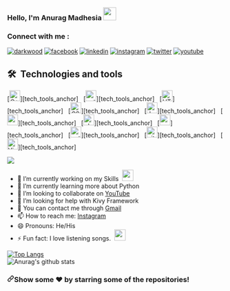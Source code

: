 ### Hello, I'm Anurag Madhesia <img src="https://raw.githubusercontent.com/MartinHeinz/MartinHeinz/master/wave.gif" width="30px">

### Connect with me :
<p>
  <a href="https://anuragmadhesia.com/"><img src="https://img.icons8.com/fluent/96/000000/domain.png" alt="darkwood"/></a>
  <a href="https://www.facebook.com/Anurag.Madhesia.99"><img src="https://img.icons8.com/color/96/000000/facebook.png" alt="facebook"/></a>
  <a href="https://www.linkedin.com/in/anuragmadhesia/"><img src="https://img.icons8.com/color/96/000000/linkedin.png" alt="linkedin"/></a>
  <a href="https://www.instagram.com/anurag_madhesia"><img src="https://img.icons8.com/color/96/000000/instagram-new.png" alt="instagram"/></a>
  <a href="#"><img src="https://img.icons8.com/color/96/000000/twitter-squared.png" alt="twitter"/></a>
  <a href="https://www.youtube.com/c/anuragmadhesia"><img src="https://img.icons8.com/color/96/000000/youtube.png" alt="youtube"/></a>
</p>

## 🛠  Technologies and tools

<a name="learning-now"></a>

[<img src="https://img.shields.io/badge/C++-282C34?logo=cplusplus&logoColor=3178C6" alt="C++" title="cpp" height="25" />][tech_tools_anchor]
&nbsp;
[<img src="https://img.shields.io/badge/Python-282C34?logo=python&logoColor=green" alt="python" title="python" height="25" />][tech_tools_anchor]
&nbsp;
[<img src="https://img.shields.io/badge/HTML5-282C34?logo=html5&logoColor=E34F26" alt="HTML5 logo" title="HTML5" height="25" />][tech_tools_anchor]
&nbsp;
[<img src="https://img.shields.io/badge/CSS3-282C34?logo=css3&logoColor=1572B6" alt="CSS3 logo" title="CSS3" height="25" />][tech_tools_anchor]
&nbsp;
[<img src="https://img.shields.io/badge/JavaScript-282C34?logo=cplusplus&logoColor=F7DF1E" alt="JavaScript logo" title="JavaScript" height="25" />][tech_tools_anchor]
&nbsp;
[<img src="https://img.shields.io/badge/Bootstrap-282C34?logo=bootstrap&logoColor=3178C6" alt="" title="" height="25" />][tech_tools_anchor]
&nbsp;
[<img src="https://img.shields.io/badge/PHP-282C34?logo=php&logoColor=3178C6" alt="php" title="php" height="25" />][tech_tools_anchor]
&nbsp;
[<img src="https://img.shields.io/badge/MySQL-282C34?logo=mysql&logoColor=3178C6" alt="mysql" title="mysql" height="25" />][tech_tools_anchor]
&nbsp;
[<img src="https://img.shields.io/badge/Asp .NET-282C34?logo=dotnet&logoColor=green" alt="python" title="python" height="25" />][tech_tools_anchor]
&nbsp;
[<img src="https://img.shields.io/badge/git-282C34?logo=git&logoColor=F05032" alt="git logo" title="git" height="25" />][tech_tools_anchor]
&nbsp;
[<img src="https://img.shields.io/badge/VS%20Code-282C34?logo=visual-studio-code&logoColor=007ACC" alt="Visual Studio Code logo" title="Visual Studio Code" height="25" />][tech_tools_anchor]
&nbsp;

<a name="learning-next"></a>

![](https://komarev.com/ghpvc/?username=anuragmadhesia-github-username&color=green)<br>

- 🔭 I’m currently working on my Skills&nbsp;&nbsp;<img height="26" width="26" src="https://camo.githubusercontent.com/40dff491d4e8123af55298ef908faedb66c463e5/68747470733a2f2f6d656469612e67697068792e636f6d2f6d656469612f57556c706c634d704f43456d5447427442572f67697068792e676966"/>
- 🌱 I’m currently learning more about Python
- 👯 I’m looking to collaborate on  [YouTube](https://www.youtube.com/channel/UCZ_3HXyb1vlvyozdm-b7Yiw)
- 🤔 I’m looking for help with Kivy Framework
- 💬 You can contact me through [Gmail](https://mail.google.com/mail/u/0/?view=cm&fs=1&tf=1&source=mailto&to=madhesiaanurag99@gmail.com)
- 📫 How to reach me: [Instagram](https://www.instagram.com/anurag_madhesia)
- 😄 Pronouns: He/His
- ⚡ Fun fact: I love listening songs.&nbsp;&nbsp;<img height="26" width="26" src="https://camo.githubusercontent.com/7bf64c0124cdd39d5abc7bc192debd43dd4aae6c/68747470733a2f2f656d6f6a69732e736c61636b6d6f6a69732e636f6d2f656d6f6a69732f696d616765732f313533313834393433302f343234362f626c6f622d73756e676c61737365732e6769663f31353331383439343330"/>


[![Top Langs](https://github-readme-stats.anuragmadhesia.vercel.app/api/top-langs/?username=anuragmadhesia&layout=compact)](https://github.com/anuraghazra/github-readme-stats)
<br>
![Anurag's github stats](https://github-readme-stats.anuragmadhesia.vercel.app/api?username=anuragmadhesia&show_icons=true&theme=radical)

<h3><a id="user-content-show-some-️-by-starring-some-of-the-repositories" class="anchor" aria-hidden="true" href="#show-some-️-by-starring-some-of-the-repositories"><svg class="octicon octicon-link" viewBox="0 0 16 16" version="1.1" width="16" height="16" aria-hidden="true"><path fill-rule="evenodd" d="M7.775 3.275a.75.75 0 001.06 1.06l1.25-1.25a2 2 0 112.83 2.83l-2.5 2.5a2 2 0 01-2.83 0 .75.75 0 00-1.06 1.06 3.5 3.5 0 004.95 0l2.5-2.5a3.5 3.5 0 00-4.95-4.95l-1.25 1.25zm-4.69 9.64a2 2 0 010-2.83l2.5-2.5a2 2 0 012.83 0 .75.75 0 001.06-1.06 3.5 3.5 0 00-4.95 0l-2.5 2.5a3.5 3.5 0 004.95 4.95l1.25-1.25a.75.75 0 00-1.06-1.06l-1.25 1.25a2 2 0 01-2.83 0z"></path></svg></a>Show some <g-emoji class="g-emoji" alias="heart" fallback-src="https://github.githubassets.com/images/icons/emoji/unicode/2764.png">❤️</g-emoji> by starring some of the repositories!</h3>
